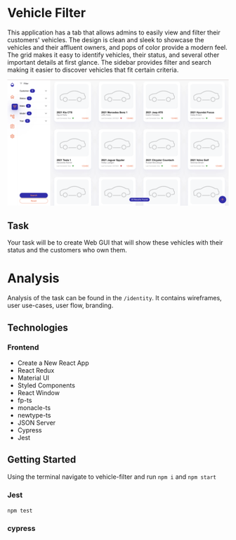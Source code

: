 # Vehicle Filter

This application has a tab that allows admins to easily view and filter their customers' vehicles. The design is clean and sleek to showcase the vehicles and their affluent owners, and pops of color provide a modern feel. The grid makes it easy to identify vehicles, their status, and several other important details at first glance. The sidebar provides filter and search making it easier to discover vehicles that fit certain criteria.

![vehicle filter](https://github.com/emilylhansen/vehicle_filter/blob/main/identity/vehicle_filter_desktop_large.png)

## Task

Your task will be to create Web GUI that will show these vehicles with their status and the customers who own them.

# Analysis

Analysis of the task can be found in the `/identity`. It contains wireframes, user use-cases, user flow, branding.

## Technologies

### Frontend

- Create a New React App
- React Redux
- Material UI
- Styled Components
- React Window
- fp-ts
- monacle-ts
- newtype-ts
- JSON Server
- Cypress
- Jest

## Getting Started

Using the terminal navigate to vehicle-filter and run `npm i` and `npm start`

### Jest

`npm test`

### cypress
